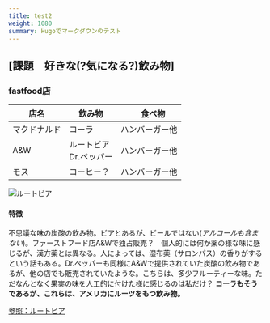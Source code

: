 ```yaml
---
title: test2
weight: 1080
summary: Hugoでマークダウンのテスト
---
```


## [課題　好きな(?気になる?)飲み物]

### fastfood店

|店名| 飲み物|　食べ物|
| --- | --- | --- |
|マクドナルド|コーラ|ハンバーガー他|
|A&W|ルートビア<br>Dr.ペッパー|ハンバーガー他|
|モス|コーヒー？|ハンバーガー他|

![ルートビア]("C:\Users\47655226\Pictures\Test\RootBeer.png")　

#### 特徴
不思議な味の炭酸の飲み物。ビアとあるが、ビールではない(*アルコールも含まない*)。ファーストフード店A&Wで独占販売？　個人的には何か薬の様な味に感じるが、漢方薬とは異なる。人によっては、湿布薬（サロンパス）の香りがするという話もある。Dr.ペッパーも同様にA&Wで提供されていた炭酸の飲み物であるが、他の店でも販売されていたような。こちらは、多少フルーティーな味。ただなんとなく果実の味を人工的に付けた様に感じるのは私だけ？
**コーラもそうであるが、これらは、アメリカにルーツをもつ飲み物。**

[参照：ルートビア](https://ja.wikipedia.org/wiki/%E3%83%AB%E3%83%BC%E3%83%88%E3%83%93%E3%82%A2)
